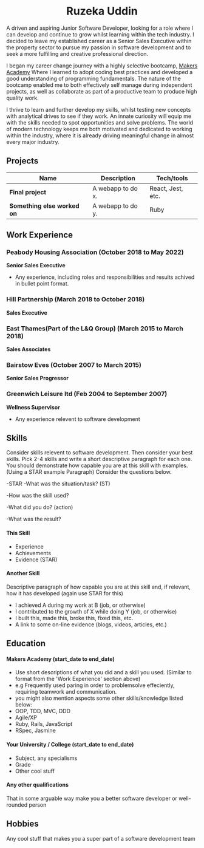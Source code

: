 <h1 align="center"> Ruzeka Uddin </h1>

A driven and aspiring Junior Software Developer, looking for a role where I can develop and continue to grow whilst learning within the tech industry.
I decided to leave my established career as a Senior Sales Executive within the property sector to pursue my passion in software development and to seek a more fulfilling and creative professional direction.

I began my career change journey with a highly selective bootcamp, [Makers Academy](https://makers.tech/about-us/) Where I learned to adopt coding best practices and developed a good understanding of programming fundamentals. The nature of the bootcamp enabled me to both effectively self manage during independent projects, as well as collaborate as part of a productive team to produce high quality work.

I thrive to learn and further develop my skills, whilst testing new concepts with analytical drives to see if they work. An innate curiosity will equip me with the skills needed to spot opportunities and solve problems.
The world of modern technology keeps me both motivated and dedicated to working within the industry, where it is already driving meaningful change in almost every major industry.



## Projects

| Name                         | Description       | Tech/tools        |
| ---------------------------- | ----------------- | ----------------- |
| **Final project**            | A webapp to do x. | React, Jest, etc. |
| **Something else worked on** | A webapp to do y. | Ruby              |

## Work Experience

<h3>Peabody Housing Association (October 2018 to May 2022)</h3>  

**Senior Sales Executive**


- Any experience, including roles and responsibilities and results achived in bullet point format.

<h3>Hill Partnership (March 2018 to October 2018)</h3>

**Sales Executive** 

<h3>East Thames(Part of the L&Q Group) (March 2015 to March 2018)</h3>

**Sales Associates**

<h3>Bairstow Eves (October 2007 to March 2015)</h3>

**Senior Sales Progressor**

<h3>Greenwich Leisure ltd (Feb 2004 to September 2007)</h3>

**Wellness Supervisor**





- Any experience relevent to software development

## Skills

Consider skills relevent to software development. Then consider your best skills. Pick 2-4 skills and write a short descriptive paragraph for each one. You should demonstrate how capable you are at this skill with examples.
(Using a STAR example Paragraph) Consider the questions below.

-STAR
-What was the situation/task? (ST)

-How was the skill used?

-What did you do? (action)

-What was the result?


#### This Skill

- Experience
- Achievements
- Evidence (STAR)

#### Another Skill

Descriptive paragraph of how capable you are at this skill and, if relevant, how it has developed (again use STAR for this)

- I achieved A during my work at B (job, or otherwise)
- I contributed to the growth of X while doing Y (job, or otherwise)
- I built this, made this, broke this, fixed this, etc.
- A link to some on-line evidence (blogs, videos, articles, etc.)

## Education

#### Makers Academy (start_date to end_date)
- Use short descriptions of what you did and a skill you used. (Similar to format from the 'Work Experience' section above)
- e.g Frequently used paring in order to problemsolve effeciently, requiring teamwork and communication.
- you might also mention aspects some other skills/knowledge listed below: 
- OOP, TDD, MVC, DDD
- Agile/XP
- Ruby, Rails, JavaScript
- RSpec, Jasmine

#### Your University / College (start_date to end_date)

- Subject, any specialisms
- Grade
- Other cool stuff

#### Any other qualifications

That in some arguable way make you a better software developer or well-rounded person

## Hobbies

Any cool stuff that makes you a super part of a software development team
